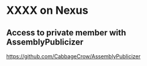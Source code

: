 # XXXX on Nexus


## Access to private member with AssemblyPublicizer
https://github.com/CabbageCrow/AssemblyPublicizer
